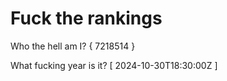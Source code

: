 # Fuck the rankings

Who the hell am I?
{ 7218514 }

What fucking year is it?
[ 2024-10-30T18:30:00Z ]

